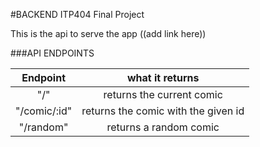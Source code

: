 #BACKEND ITP404 Final Project

This is the api to serve the app ((add link here))

###API ENDPOINTS

| Endpoint      | what it returns                     |
|:-------------:|:-----------------------------------:|
| "/"           | returns the current comic           |
| "/comic/:id"  | returns the comic with the given id |
| "/random"     | returns a random comic              |
